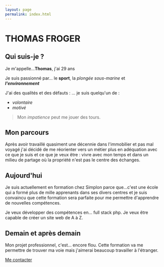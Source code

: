 ```yaml
---
layout: page
permalink: index.html
---
```


# THOMAS FROGER




## Qui suis-je ?

Je m'appelle...**Thomas**, j'ai 29 ans

Je suis passionné par... le **sport**, la *plongée sous-marine* et ***l'environnement***

J'ai des qualités et des défauts : ... je suis quelqu'un de  :

 - *volontaire*
 - *motivé*

> Mon *impatience* peut me jouer des tours.

## Mon parcours

Après avoir travaillé quasiment une décennie dans l'immobilier et pas mal voyagé j'ai décidé de me réorienter vers un métier plus en adéquation avec ce que je suis et ce que je veux être : vivre avec mon temps et dans un milieu de partage où la propriété n'est pas le centre des échanges.

## Aujourd'hui

Je suis actuellement en formation chez Simplon parce que...c'est une école qui a formé plus de mille apprenants dans ses divers centres et je suis convaincu que cette formation sera parfaite pour me permettre d'apprendre de nouvelles compétences.

Je veux développer des compétences en... full stack php. Je veux être capable de créer un site web de A à Z.

## Demain et après demain

Mon projet professionnel, c'est... encore flou. Cette formation va me permettre de trouver ma voie mais j'aimerai beaucoup travailler à l'étranger.

[Me contacter](contact.html)
